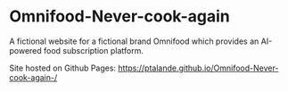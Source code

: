 # Omnifood-Never-cook-again
A fictional website for a fictional brand Omnifood which provides an AI-powered food subscription platform.

Site hosted on Github Pages: https://ptalande.github.io/Omnifood-Never-cook-again-/
